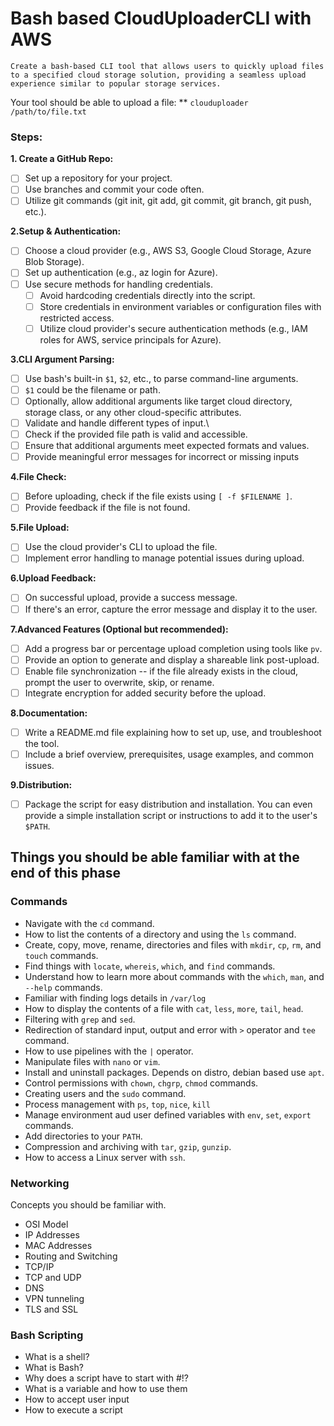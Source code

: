 # Bash based CloudUploaderCLI with AWS

`Create a bash-based CLI tool that allows users to quickly upload files to a specified cloud storage solution, providing a seamless upload experience similar to popular storage services.`

Your tool should be able to upload a file:
  **
`clouduploader /path/to/file.txt`

### Steps:[​](https://learntocloud.guide/phase1/#steps)

**1. Create a GitHub Repo:**
-  [ ] Set up a repository for your project.
-  [ ] Use branches and commit your code often.
-  [ ] Utilize git commands (git init, git add, git commit, git branch, git push, etc.).

**2.Setup & Authentication:**

-  [ ] Choose a cloud provider (e.g., AWS S3, Google Cloud Storage, Azure Blob Storage).
-  [ ] Set up authentication (e.g., az login for Azure).
-  [ ] Use secure methods for handling credentials.
   -  [ ] Avoid hardcoding credentials directly into the script.
   -  [ ] Store credentials in environment variables or configuration files with restricted access.
   -  [ ] Utilize cloud provider's secure authentication methods (e.g., IAM roles for AWS, service principals for Azure).

**3.CLI Argument Parsing:**

-  [ ] Use bash's built-in `$1`, `$2`, etc., to parse command-line arguments.
-  [ ] `$1` could be the filename or path.
-  [ ] Optionally, allow additional arguments like target cloud directory, storage class, or any other cloud-specific attributes.
-  [ ] Validate and handle different types of input.\\
-  [ ] Check if the provided file path is valid and accessible.
-  [ ] Ensure that additional arguments meet expected formats and values.
-  [ ] Provide meaningful error messages for incorrect or missing inputs

**4.File Check:**

-  [ ] Before uploading, check if the file exists using `[ -f $FILENAME ]`.
-  [ ] Provide feedback if the file is not found.

**5.File Upload:**

-  [ ] Use the cloud provider's CLI to upload the file.
-  [ ] Implement error handling to manage potential issues during upload.

**6.Upload Feedback:**

-  [ ] On successful upload, provide a success message.
-  [ ] If there's an error, capture the error message and display it to the user.

**7.Advanced Features (Optional but recommended):**

-  [ ] Add a progress bar or percentage upload completion using tools like `pv`.
-  [ ] Provide an option to generate and display a shareable link post-upload.
-  [ ] Enable file synchronization -- if the file already exists in the cloud, prompt the user to overwrite, skip, or rename.
-  [ ] Integrate encryption for added security before the upload.

**8.Documentation:**

-  [ ] Write a README.md file explaining how to set up, use, and troubleshoot the tool.
-  [ ] Include a brief overview, prerequisites, usage examples, and common issues.

**9.Distribution:**

-  [ ] Package the script for easy distribution and installation. You can even provide a simple installation script or instructions to add it to the user's `$PATH`.

## Things you should be able familiar with at the end of this phase[​](https://learntocloud.guide/phase1/#things-you-should-be-able-familiar-with-at-the-end-of-this-phase)

### Commands[​](https://learntocloud.guide/phase1/#commands)

-   Navigate with the `cd` command.
-   How to list the contents of a directory and using the `ls` command.
-   Create, copy, move, rename, directories and files
    with `mkdir`, `cp`, `rm`, and `touch` commands.
-   Find things with `locate`, `whereis`, `which`, and `find` commands.
-   Understand how to learn more about commands with the `which`, `man`,
    and `--help` commands.
-   Familiar with finding logs details in `/var/log`
-   How to display the contents of a file
    with `cat`, `less`, `more`, `tail`, `head`.
-   Filtering with `grep` and `sed`.
-   Redirection of standard input, output and error with `>` operator
    and `tee` command.
-   How to use pipelines with the `|` operator.
-   Manipulate files with `nano` or `vim`.
-   Install and uninstall packages. Depends on distro, debian based
    use `apt`.
-   Control permissions with `chown`, `chgrp`, `chmod` commands.
-   Creating users and the `sudo` command.
-   Process management with `ps`, `top`, `nice`, `kill`
-   Manage environment aud user defined variables
    with `env`, `set`, `export` commands.
-   Add directories to your `PATH`.
-   Compression and archiving with `tar`, `gzip`, `gunzip`.
-   How to access a Linux server with `ssh`.

### Networking[​](https://learntocloud.guide/phase1/#networking)

Concepts you should be familiar with.

-   OSI Model
-   IP Addresses
-   MAC Addresses
-   Routing and Switching
-   TCP/IP
-   TCP and UDP
-   DNS
-   VPN tunneling
-   TLS and SSL

### Bash Scripting[​](https://learntocloud.guide/phase1/#bash-scripting)

-   What is a shell?
-   What is Bash?
-   Why does a script have to start with #!?
-   What is a variable and how to use them
-   How to accept user input
-   How to execute a script